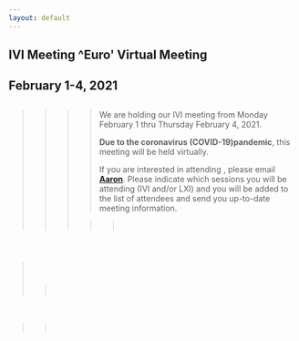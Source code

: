 ```yaml
---
layout: default
---
```

<div id="rightCol0">

<div data-align="center">

## IVI Meeting ^Euro' Virtual Meeting

## February 1-4, 2021

</div>

> > > > ##   
> > > > 
> > > > We are holding our IVI meeting from Monday February 1 thru
> > > > Thursday February 4, 2021.
> > > > 
> > > > **Due to the coronavirus (COVID-19)pandemic**, this meeting will
> > > > be held virtually.
> > > > 
> > > > If you are interested in attending , please email
> > > > [**Aaron**](mailto:ExecDir@LXIStandard.org). Please indicate
> > > > which sessions you will be attending (IVI and/or LXI) and you
> > > > will be added to the list of attendees and send you up-to-date
> > > > meeting information.
> > > 
> > > > >  

####  

>  
> 
> > ###  
> > 
> > > 

 

> >  

####  

#### 

####  

 

</div>
